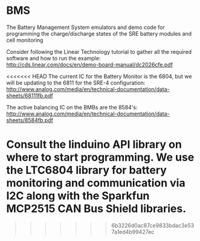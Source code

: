 # BMS
The Battery Management System emulators and demo code for programming the charge/discharge states of the SRE battery modules and cell monitoring  

Consider following the Linear Technology tutorial to gather all the required software and how to run the example:  
http://cds.linear.com/docs/en/demo-board-manual/dc2026cfe.pdf  

<<<<<<< HEAD
The current IC for the Battery Monitor is the 6804, but we will be updating to the 6811 for the SRE-4 configuration:
http://www.analog.com/media/en/technical-documentation/data-sheets/68111fb.pdf

The active balancing IC on the BMBs are the 8584's:
http://www.analog.com/media/en/technical-documentation/data-sheets/8584fb.pdf

Consult the linduino API library on where to start programming. We use the LTC6804 library for battery monitoring and communication via I2C along with the Sparkfun MCP2515 CAN Bus Shield libraries. 
=======
>>>>>>> 6b3226d0ac87ce9833bdac3e537a1ed4b99427ec
